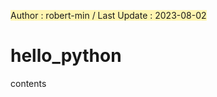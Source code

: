 <span style="background-color:#fff5b1">Author : robert-min / Last Update : 2023-08-02</span>

# hello_python
contents
